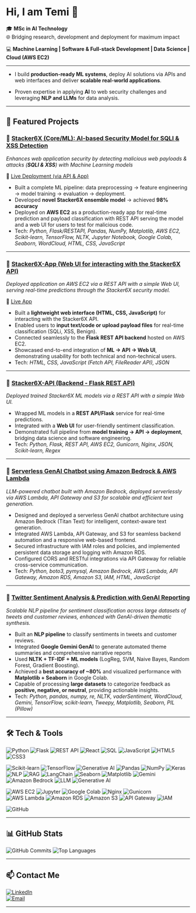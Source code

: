 # Hi, I am **Temi** 👋

🎓 **MSc in AI Technology**  
🌐 Bridging research, development and deployment for maximum impact  

💻 **Machine Learning | Software & Full-stack Development | Data Science | Cloud (AWS EC2)**

--- 

- I build **production-ready ML systems**, deploy AI solutions via APIs and web interfaces and deliver **scalable real-world applications**.  

- Proven expertise in applying **AI** to web security challenges and leveraging **NLP and LLMs** for data analysis. 

---

## 📁 Featured Projects  

### 🔹 [Stacker6X (Core/ML): AI-based Security Model for SQLI & XSS Detection](https://github.com/Temprog/Stacker6X-Model)
  *Enhances web application security by detecting malicious web payloads & attacks (**SQLI & XSS**) with Machine Learning models*
  
🔗 [Live Deployment (via API & App)](https://api.stacker6x.com) 
- Built a complete ML pipeline: data preprocessing → feature engineering → model training → evaluation → deployment.
- Developed **novel Stacker6X ensemble model** → achieved **98% accuracy**
- Deployed on **AWS EC2** as a production-ready app for real-time prediction and payload classification with REST API serving the model and a web UI for users to test for malicious code.
- Tech: *Python, Flask/RESTAPI, Pandas, NumPy, Matplotlib, AWS EC2, Scikit-learn, TensorFlow, NLTK, Jupyter Notebook, Google Colab, Seaborn, WordCloud, HTML, CSS, JavaScript* 

---

### 🔹 [Stacker6X-App (Web UI for interacting with the Stacker6X API)](https://github.com/Temprog/Stacker6X-App)  
  *Deployed application on AWS EC2 via a REST API with a simple Web UI, serving real-time predictions through the Stacker6X security model.*
  
  🔗 [Live App](https://api.stacker6x.com)
  
- Built a **lightweight web interface (HTML, CSS, JavaScript)** for interacting with the Stacker6X API.  
- Enabled users to **input text/code or upload payload files** for real-time classification (SQLi, XSS, Benign).  
- Connected seamlessly to the **Flask REST API backend** hosted on AWS EC2.  
- Showcased end-to-end integration of **ML → API → Web UI**, demonstrating usability for both technical and non-technical users.  
- Tech: *HTML, CSS, JavaScript (Fetch API, FileReader API), JSON*

---

### 🔹 [Stacker6X-API (Backend - Flask REST API)](https://github.com/Temprog/Stacker6X-API)
*Deployed trained Stacker6X ML models via a REST API with a simple Web UI.*  

- Wrapped ML models in a **REST API/Flask** service for real-time predictions.  
- Integrated with a **Web UI** for user-friendly sentiment classification.  
- Demonstrated full pipeline from **model training → API → deployment**, bridging data science and software engineering.
- Tech: *Python, Flask, REST API, AWS EC2, Gunicorn, Nginx, JSON, Scikit-learn, Regex* 

---

### 🔹 [Serverless GenAI Chatbot using Amazon Bedrock & AWS Lambda](backend/lambda_function.py)
*LLM-powered chatbot built with Amazon Bedrock, deployed serverlessly via AWS Lambda, API Gateway and S3 for scalable and efficient text generation.*

- Designed and deployed a serverless GenAI chatbot architecture using Amazon Bedrock (Titan Text) for intelligent, context-aware text generation.
- Integrated AWS Lambda, API Gateway, and S3 for seamless backend automation and a responsive web-based frontend.
- Secured infrastructure with IAM roles and policies, and implemented persistent data storage and logging with Amazon RDS.
- Configured CORS and RESTful integrations via API Gateway for reliable cross-service communication.
- Tech: *Python, boto3, pymysql, Amazon Bedrock, AWS Lambda, API Gateway, Amazon RDS, Amazon S3, IAM, HTML, JavaScript*

---

### 🔹 [Twitter Sentiment Analysis & Prediction with GenAI Reporting](https://github.com/Temprog/Twitter-Sentiment-Analysis-Insights-NLP-GenAI/tree/main)
*Scalable NLP pipeline for sentiment classification across large datasets of tweets and customer reviews, enhanced with GenAI-driven thematic synthesis.*

- Built an **NLP pipeline** to classify sentiments in tweets and customer reviews.
- Integrated **Google Gemini GenAI** to generate automated theme summaries and comprehensive narrative reports
- Used **NLTK + TF-IDF + ML models** (LogReg, SVM, Naive Bayes, Random Forest, Gradient Boosting).  
- Achieved a **best accuracy of ~80%** and visualized performance with **Matplotlib + Seaborn** in Google Colab.
- Capable of processing **large datasets** to categorize feedback as **positive, negative, or neutral**, providing actionable insights.
- Tech: *Python, pandas, numpy, re, NLTK, vaderSentiment, WordCloud, Gemini, TensorFlow, scikit-learn, Tweepy, Matplotlib, Seaborn, PIL (Pillow)*

---

## 🛠️ Tech & Tools  

<!-- Software & Full-stack Development -->
![Python](https://img.shields.io/badge/Python-3776AB?style=for-the-badge&logo=python&logoColor=white)
![Flask](https://img.shields.io/badge/Flask-000000?style=for-the-badge&logo=flask&logoColor=white)
![REST API](https://img.shields.io/badge/REST_API-FF6F00?style=for-the-badge&logo=fastapi&logoColor=white)
![React](https://img.shields.io/badge/React-20232A?style=for-the-badge&logo=react&logoColor=61DAFB)
![SQL](https://img.shields.io/badge/SQL-4479A1?style=for-the-badge&logo=postgresql&logoColor=white)
![JavaScript](https://img.shields.io/badge/JavaScript-ES6-F7DF1E?style=for-the-badge&logo=javascript&logoColor=black)
![HTML5](https://img.shields.io/badge/HTML5-E34F26?style=for-the-badge&logo=html5&logoColor=white)
![CSS3](https://img.shields.io/badge/CSS3-1572B6?style=for-the-badge&logo=css3&logoColor=white)

<!-- ML/AI -->
![Scikit-learn](https://img.shields.io/badge/Scikit--learn-F7931E?style=for-the-badge&logo=scikit-learn&logoColor=white)
![TensorFlow](https://img.shields.io/badge/TensorFlow-FF6F00?style=for-the-badge&logo=tensorflow&logoColor=white)
![Generative AI](https://img.shields.io/badge/Generative_AI-GPT%2FLLaMA-6C63FF?style=for-the-badge&logo=openai&logoColor=white)
![Pandas](https://img.shields.io/badge/Pandas-150458?style=for-the-badge&logo=pandas&logoColor=white)
![NumPy](https://img.shields.io/badge/NumPy-013243?style=for-the-badge&logo=numpy&logoColor=white)
![Keras](https://img.shields.io/badge/Keras-D00000?style=for-the-badge&logo=keras&logoColor=white)
![NLP](https://img.shields.io/badge/NLP-85C88A?style=for-the-badge&logoColor=white)
![RAG](https://img.shields.io/badge/RAG-008080?style=for-the-badge&logoColor=white)
![LangChain](https://img.shields.io/badge/LangChain-1C3C3C?style=for-the-badge&logoColor=white)
![Seaborn](https://img.shields.io/badge/Seaborn-268BD2?style=for-the-badge&logoColor=white)
![Matplotlib](https://img.shields.io/badge/Matplotlib-11557c?style=for-the-badge&logo=plotly&logoColor=white)
![Gemini](https://img.shields.io/badge/Gemini-4285F4?style=for-the-badge&logo=google&logoColor=white)
![Amazon Bedrock](https://img.shields.io/badge/Amazon%20Bedrock-FF9900?style=for-the-badge&logo=amazonaws&logoColor=white)
![LLM](https://img.shields.io/badge/LLM-4B0082?style=for-the-badge&logo=openai&logoColor=white)
![Generative AI](https://img.shields.io/badge/Generative%20AI-800080?style=for-the-badge&logo=spring&logoColor=white)


<!-- Cloud & Tools -->
![AWS EC2](https://img.shields.io/badge/AWS_EC2-FF9900?style=for-the-badge&logo=amazonaws&logoColor=white)
![Jupyter](https://img.shields.io/badge/Jupyter-FA0F00?style=for-the-badge&logo=jupyter&logoColor=white)
![Google Colab](https://img.shields.io/badge/Google_Colab-F9AB00?style=for-the-badge&logo=googlecolab&logoColor=white)
![Nginx](https://img.shields.io/badge/Nginx-009639?style=for-the-badge&logo=nginx&logoColor=white)
![Gunicorn](https://img.shields.io/badge/Gunicorn-499848?style=for-the-badge&logo=gunicorn&logoColor=white)
![AWS Lambda](https://img.shields.io/badge/AWS%20Lambda-FF9900?style=for-the-badge&logo=awslambda&logoColor=white)
![Amazon RDS](https://img.shields.io/badge/Amazon%20RDS-527FFF?style=for-the-badge&logo=amazonrds&logoColor=white)
![Amazon S3](https://img.shields.io/badge/Amazon%20S3-569A31?style=for-the-badge&logo=amazons3&logoColor=white)
![API Gateway](https://img.shields.io/badge/AWS%20API%20Gateway-FF4F8B?style=for-the-badge&logo=amazonaws&logoColor=white)
![IAM](https://img.shields.io/badge/AWS%20IAM-DD344C?style=for-the-badge&logo=amazonaws&logoColor=white)

<!-- Version Control -->
![GitHub](https://img.shields.io/badge/GitHub-181717?style=for-the-badge&logo=github&logoColor=white)


---

## 📊 GitHub Stats  

![GitHub Commits](https://github-readme-stats.vercel.app/api?username=temprog&show_icons=true&theme=radical&hide=prs,issues,contribs,stars)
![Top Languages](https://github-readme-stats.vercel.app/api/top-langs/?username=temprog&layout=compact&theme=radical&hide_progress=true)

---

## 📫 Contact Me  

[![LinkedIn](https://img.shields.io/badge/LinkedIn-0A66C2?style=for-the-badge&logo=linkedin&logoColor=white)](https://linkedin.com/in/aitemi)  
[![Email](https://img.shields.io/badge/Email-D14836?style=for-the-badge&logo=gmail&logoColor=white)](mailto:105212892+Temprog@users.noreply.github.com )

---
